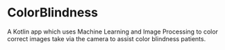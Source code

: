 # ColorBlindness
A Kotlin app which uses Machine Learning and Image Processing to color correct images take via the camera to assist color blindness patients.
